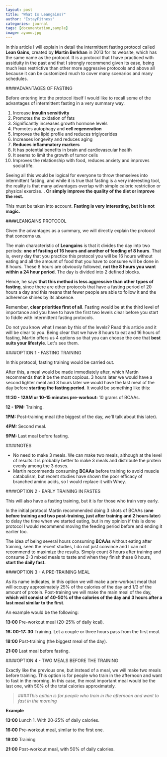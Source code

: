 ```yaml
---
layout: post
title: "What Is Leangains?"
author: "IstayFitness"
categories: journal
tags: [documentation,sample]
image: ayuno.jpg
---
```


In this article I will explain in detail the intermittent fasting protocol called **Lean Gains**, created by **Martin Berkhan** in 2013 for its website, which has the same name as the protocol. It is a protocol that I have practiced with assiduity in the past and that I strongly recommend given its ease, being much less restrictive than other more aggressive protocols and above all because it can be customized much to cover many scenarios and many schedules.

####ADVANTAGES OF FASTING

Before entering into the protocol itself I would like to recall some of the advantages of intermittent fasting in a very summary way.

1. Increase **insulin sensitivity**
2. Promotes the oxidation of fats
3. Significantly increases growth hormone levels
4. Promotes autophagy and **cell regeneration**
5. Improves the lipid profile and reduces triglycerides
6. Increases longevity and reduces aging
7. **Reduces inflammatory markers**
8. It has potential benefits in brain and cardiovascular health
9. It seems to limit the growth of tumor cells
10. Improves the relationship with food, reduces anxiety and improves social life.



Seeing all this would be logical for everyone to throw themselves into intermittent fasting, and while it is true that fasting is a very interesting tool, the reality is that many advantages overlap with simple caloric restriction or physical exercise. . **Or simply improve the quality of the diet or improve the rest.**

This must be taken into account. **Fasting is very interesting, but it is not magic.**

####LEANGAINS PROTOCOL

Given the advantages as a summary, we will directly explain the protocol that concerns us.

The main characteristic of **Leangains** is that it divides the day into two periods: **one of fasting of 16 hours and another of feeding of 8 hours**. That is, every day that you practice this protocol you will be 16 hours without eating and all the amount of food that you have to consume will be done in 8 hours. These 8 hours are obviously followed, **not the 8 hours you want within a 24 hour period**. The day is divided into 2 defined blocks.

Hence, he says **that this method is less aggressive than other types of fasting**, since there are other protocols that have a fasting period of 20 hours a day and this means that fewer people are able to follow it and the adherence shines by its absence.

Remember, **clear priorities first of all**. Fasting would be at the third level of importance and you have to have the first two levels clear before you start to fiddle with intermittent fasting protocols.

Do not you know what I mean by this of the levels? Read this article and it will be clear to you. Being clear that we have 8 hours to eat and 16 hours of fasting, Martin offers us 4 options so that you can choose the one that **best suits your lifestyle**. Let's see them.

####OPTION 1 - FASTING TRAINING

In this protocol, fasting training would be carried out.

After this, a meal would be made immediately after, which Martin recommends that it be the most copious. 3 hours later we would have a second lighter meal and 3 hours later we would have the last meal of the day before **starting the fasting period**. It would be something like this:

**11:30 - 12AM or 10-15 minutes pre-workout:** 10 grams of BCAAs.

**12 - 1PM:** Training.

**1PM:** Post-training meal (the biggest of the day, we'll talk about this later).

**4PM:** Second meal.

**9PM:** Last meal before fasting.

####NOTES

- No need to make 3 meals. We can make two meals, although at the level of results it is probably better to make 3 meals and distribute the protein evenly among the 3 doses.
- Martin recommends consuming **BCAAs** before training to avoid muscle catabolism, but recent studies have shown the poor efficacy of branched amino acids, so I would replace it with Whey.

####OPTION 2 - EARLY TRAINING IN FASTES

This will also have a fasting training, but it is for those who train very early.

In the initial protocol Martin recommended doing 3 shots of BCAAs (**one before training and two post-training, just after training and 2 hours later**) to delay the time when we started eating, but in my opinion if this is done protocol I would recommend moving the feeding period before and ending it earlier too.

The idea of being several hours consuming **BCAAs** without eating after training, seen the recent studies, I do not just convince and I can not recommend to maximize the results. Simply count 8 hours after training and consume 2-3 mixed meals to taste and when they finish these 8 hours, **start the daily fast.**

####OPTION 3 - A PRE-TRAINING MEAL

As its name indicates, in this option we will make a pre-workout meal that will occupy approximately 25% of the calories of the day and 1/3 of the amount of protein. Post-training we will make the main meal of the day, **which will consist of 40-50% of the calories of the day and 3 hours after a last meal similar to the first**.

An example would be the following:

**13:00** Pre-workout meal (20-25% of daily kcal).

**16: 00-17: 30** Training. Let a couple or three hours pass from the first meal.

**18:00** Post-training (the biggest meal of the day).

**21:00** Last meal before fasting.

####OPTION 4 - TWO MEALS BEFORE THE TRAINING

Exactly like the previous one, but instead of a meal, we will make two meals before training. This option is for people who train in the afternoon and want to fast in the morning. In this case, the most important meal would be the last one, with 50% of the total calories approximately.

> ####*This option is for people who train in the afternoon and want to fast in the morning*

**Example**

**13:00** Lunch 1. With 20-25% of daily calories.

**16:00** Pre-workout meal, similar to the first one.

**19:00**  Training

**21:00** Post-workout meal, with 50% of daily calories.

